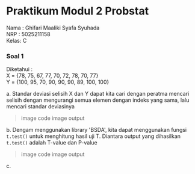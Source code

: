 # Praktikum Modul 2 Probstat
Nama : Ghifari Maaliki Syafa Syuhada  
NRP  : 5025211158  
Kelas: C  

### Soal 1
Diketahui :  
X = {78, 75, 67, 77, 70, 72, 78, 70, 77}  
Y = {100, 95, 70, 90, 90, 90, 89, 100, 100}  

a. Standar deviasi selisih X dan Y dapat kita cari dengan peratma mencari selisih dengan mengurangi semua elemen dengan indeks yang sama, lalu mencari standar deviasinya
> image code
> image output

b. Dengam menggunakan library 'BSDA', kita dapat menggunakan fungsi `t.test()` untuk menghitung hasil uji T. Diantara output yang dihasilkan `t.test()` adalah T-value dan P-value
> image code
> image output

c. 
